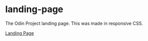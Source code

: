 # landing-page

The Odin Project landing page. This was made in responsive CSS.

[Landing Page](https://austinjbarrow2000.github.io/landing-page/)
